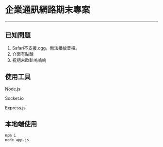 # 企業通訊網路期末專案

---

## 已知問題

1. Safari不支援.ogg，無法播放音檔。
2. 介面有點醜
3. 祝期末歐趴嗚嗚嗚

## 使用工具

Node.js

Socket.io

Express.js

## 本地端使用

```bash
npm i 
node app.js
```